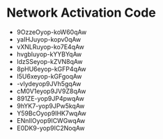 # Network Activation Code
* 9OzzeOyop-koW60qAw
* yaIHJuyop-kopv0qAw
* vXNLRuyop-ko7E4qAw
* hvgbluyop-kYYBYqAw
* ldzSSeyop-kZVN8qAw
* 8pHU6eyop-kGFP4qAw
* I5U6xeyop-kGFgoqAw
* -vIydeyop9JVh5gqAw
* cM0V1eyop9JV9Z8qAw
* 891ZE-yop9JP4pwqAw
* 9hYK7-yop9JPw5kqAw
* Y59BcOyop9IHK7wqAw
* ENnlIOyop9ICWGwqAw
* E0DK9-yop9IC2NoqAw